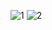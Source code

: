 ![1](https://github.com/Panelkaa/GIZ-shop/assets/92202917/896091b0-8039-4186-b917-a8fbbc22fdd4)
![2](https://github.com/Panelkaa/GIZ-shop/assets/92202917/94dc017c-2fdd-4254-a3b1-106b2132c192)
